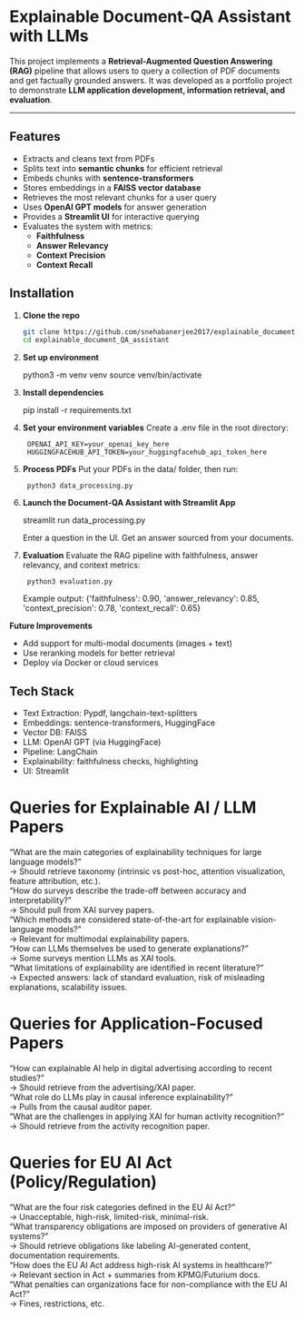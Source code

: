 # Explainable Document-QA Assistant with LLMs

This project implements a **Retrieval-Augmented Question Answering (RAG)** pipeline that allows users to query a collection of PDF documents and get factually grounded answers. It was developed as a portfolio project to demonstrate **LLM application development, information retrieval, and evaluation**.

---

## Features
- Extracts and cleans text from PDFs 
- Splits text into **semantic chunks** for efficient retrieval
- Embeds chunks with **sentence-transformers**
- Stores embeddings in a **FAISS vector database**
- Retrieves the most relevant chunks for a user query
- Uses **OpenAI GPT models** for answer generation
- Provides a **Streamlit UI** for interactive querying
- Evaluates the system with metrics:
  - **Faithfulness**
  - **Answer Relevancy**
  - **Context Precision**
  - **Context Recall**

## Installation

1. **Clone the repo**
   ```bash
   git clone https://github.com/snehabanerjee2017/explainable_document_QA_assistant.git
   cd explainable_document_QA_assistant

2. **Set up environment**

    python3 -m venv venv
    source venv/bin/activate

3. **Install dependencies**

    pip install -r requirements.txt

4. **Set your environment variables**
    Create a .env file in the root directory:

        OPENAI_API_KEY=your_openai_key_here
        HUGGINGFACEHUB_API_TOKEN=your_huggingfacehub_api_token_here

5. **Process PDFs**
    Put your PDFs in the data/ folder, then run:

        python3 data_processing.py

6. **Launch the Document-QA Assistant with Streamlit App**

    streamlit run data_processing.py

    Enter a question in the UI.
    Get an answer sourced from your documents.

7. **Evaluation**
    Evaluate the RAG pipeline with faithfulness, answer relevancy, and context metrics:
    
        python3 evaluation.py

    Example output:
        {'faithfulness': 0.90, 'answer_relevancy': 0.85, 'context_precision': 0.78, 'context_recall': 0.65}
  
**Future Improvements**
- Add support for multi-modal documents (images + text)
- Use reranking models for better retrieval
- Deploy via Docker or cloud services

## Tech Stack
- Text Extraction: Pypdf, langchain-text-splitters
- Embeddings: sentence-transformers, HuggingFace
- Vector DB: FAISS 
- LLM: OpenAI GPT (via HuggingFace)
- Pipeline: LangChain
- Explainability: faithfulness checks, highlighting
- UI: Streamlit 

# Queries for Explainable AI / LLM Papers
“What are the main categories of explainability techniques for large language models?” <br />
→ Should retrieve taxonomy (intrinsic vs post-hoc, attention visualization, feature attribution, etc.). <br />
“How do surveys describe the trade-off between accuracy and interpretability?” <br />
→ Should pull from XAI survey papers. <br />
“Which methods are considered state-of-the-art for explainable vision-language models?” <br />
→ Relevant for multimodal explainability papers. <br />
“How can LLMs themselves be used to generate explanations?” <br />
→ Some surveys mention LLMs as XAI tools. <br />
“What limitations of explainability are identified in recent literature?” <br />
→ Expected answers: lack of standard evaluation, risk of misleading explanations, scalability issues. <br />

# Queries for Application-Focused Papers
“How can explainable AI help in digital advertising according to recent studies?” <br />
→ Should retrieve from the advertising/XAI paper. <br />
“What role do LLMs play in causal inference explainability?” <br />
→ Pulls from the causal auditor paper. <br />
“What are the challenges in applying XAI for human activity recognition?” <br />
→ Should retrieve from the activity recognition paper. <br />

# Queries for EU AI Act (Policy/Regulation)
“What are the four risk categories defined in the EU AI Act?” <br />
→ Unacceptable, high-risk, limited-risk, minimal-risk. <br />
“What transparency obligations are imposed on providers of generative AI systems?” <br />
→ Should retrieve obligations like labeling AI-generated content, documentation requirements. <br />
“How does the EU AI Act address high-risk AI systems in healthcare?” <br />
→ Relevant section in Act + summaries from KPMG/Futurium docs. <br />
“What penalties can organizations face for non-compliance with the EU AI Act?” <br />
→ Fines, restrictions, etc.